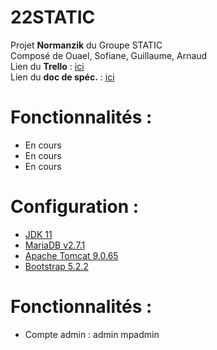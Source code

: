 # 22STATIC

Projet <strong>Normanzik</strong> du Groupe STATIC<br>
Composé de Ouael, Sofiane, Guillaume, Arnaud<br>
Lien du <strong>Trello</strong> : <a href="https://trello.com/b/gDsrHJdT">ici</a><br>
Lien du <strong>doc de spéc.</strong> : <a href="https://docs.google.com/document/d/1TKqBDYrIr0_ypZ0XyzY6gIcUFhe2GVCzsOk2oeA2D5c/edit?usp=sharing">ici</a>

# Fonctionnalités :
- En cours
- En cours
- En cours

# Configuration : 
- <a href="https://www.oracle.com/fr/java/technologies/javase/jdk11-archive-downloads.html">JDK 11</a>
- <a href="https://mvnrepository.com/artifact/org.mariadb.jdbc/mariadb-java-client/2.7.5">MariaDB v2.7.1</a>
- <a href="https://archive.apache.org/dist/tomcat/tomcat-9/v9.0.65/bin/">Apache Tomcat 9.0.65</a>
- <a href="https://getbootstrap.com/">Bootstrap 5.2.2</a>

# Fonctionnalités :
- Compte admin : admin mpadmin
